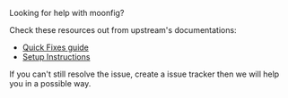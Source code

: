 Looking for help with moonfig?

Check these resources out from upstream's documentations:

* [Quick Fixes guide](https://docs.mastercomfig.com/page/next_steps/quick_fixes/)
* [Setup Instructions](https://docs.mastercomfig.com/page/setup/clean_up/)

If you can't still resolve the issue, create a issue tracker then we will help you in a possible way.
